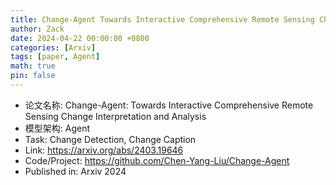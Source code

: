```yaml
---
title: Change-Agent Towards Interactive Comprehensive Remote Sensing Change Interpretation and Analysis
author: Zack
date: 2024-04-22 00:00:00 +0800
categories: [Arxiv]
tags: [paper, Agent]
math: true
pin: false
---
```

- 论文名称: Change-Agent: Towards Interactive Comprehensive Remote Sensing Change Interpretation and Analysis
- 模型架构: Agent
- Task: Change Detection, Change Caption
- Link: https://arxiv.org/abs/2403.19646
- Code/Project: https://github.com/Chen-Yang-Liu/Change-Agent
- Published in: Arxiv 2024
